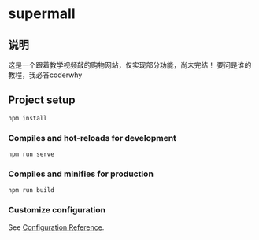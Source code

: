 # supermall
## 说明
这是一个跟着教学视频敲的购物网站，仅实现部分功能，尚未完结！
要问是谁的教程，我必答coderwhy

## Project setup
```
npm install
```

### Compiles and hot-reloads for development
```
npm run serve
```

### Compiles and minifies for production
```
npm run build
```

### Customize configuration
See [Configuration Reference](https://cli.vuejs.org/config/).
